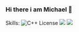 ### Hi there i am Michael 👋

<!--
**m0khm/m0khm** is a ✨ _special_ ✨ repository because its `README.md` (this file) appears on your GitHub profile.

Here are some ideas to get you started:

- 🔭 I’m currently working on ...
- 🌱 I’m currently learning ...
- 👯 I’m looking to collaborate on ...
- 🤔 I’m looking for help with ...
- 💬 Ask me about ...
- 📫 How to reach me: ...
- 😄 Pronouns: ...
- ⚡ Fun fact: ...
-->

Skills:
![C++ License](https://img.shields.io/badge/C++-blue.svg) ![](https://img.shields.io/badge/C%23-violet.svg) ![](https://img.shields.io/badge/Python-green.svg)
